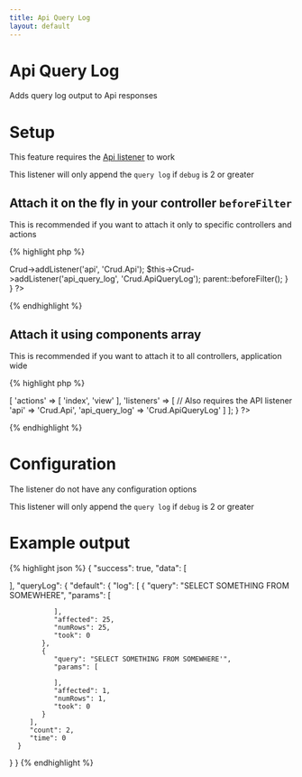 ```yaml
---
title: Api Query Log
layout: default
---
```


# Api Query Log

Adds query log output to Api responses

# Setup

This feature requires the [Api listener]({{site.url}}/docs/listeners/api.html) to work

This listener will only append the `query log` if `debug` is 2 or greater

## Attach it on the fly in your controller `beforeFilter`

This is recommended if you want to attach it only to specific controllers and actions

{% highlight php %}
<?php
class SamplesController extends AppController {

	public function beforeFilter() {
		$this->Crud->addListener('api', 'Crud.Api');
		$this->Crud->addListener('api_query_log', 'Crud.ApiQueryLog');
		parent::beforeFilter();
	}
}
?>
{% endhighlight %}

## Attach it using components array

This is recommended if you want to attach it to all controllers, application wide

{% highlight php %}
<?php
class SamplesController extends AppController {

	public $components = [
		'RequestHandler',
		'Crud.Crud' => [
			'actions' => [
				'index',
				'view'
			],
			'listeners' => [
				// Also requires the API listener
				'api' => 'Crud.Api',
				'api_query_log' => 'Crud.ApiQueryLog'
			]
		];

}
?>
{% endhighlight %}

# Configuration

The listener do not have any configuration options

This listener will only append the `query log` if `debug` is 2 or greater

# Example output

{% highlight json %}
{
   "success": true,
   "data": [

   ],
   "queryLog": {
      "default": {
         "log": [
            {
               "query": "SELECT SOMETHING FROM SOMEWHERE",
               "params": [

               ],
               "affected": 25,
               "numRows": 25,
               "took": 0
            },
            {
               "query": "SELECT SOMETHING FROM SOMEWHERE'",
               "params": [

               ],
               "affected": 1,
               "numRows": 1,
               "took": 0
            }
         ],
         "count": 2,
         "time": 0
      }
   }
}
{% endhighlight %}

